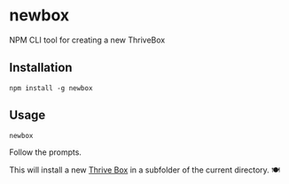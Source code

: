 # newbox
NPM CLI tool for creating a new ThriveBox

## Installation
`npm install -g newbox`

## Usage
`newbox`

Follow the prompts.

This will install a new [Thrive Box](https://github.com/Jinksi/thrive-box) in a subfolder of the current directory. 🍽
